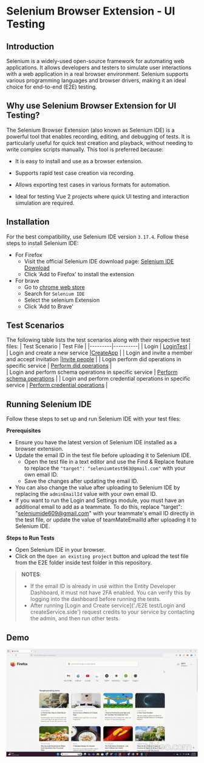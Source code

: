 # Selenium Browser Extension - UI Testing

## Introduction
Selenium is a widely-used open-source framework for automating web applications. It allows developers and testers to simulate user interactions with a web application in a real browser environment. Selenium supports various programming languages and browser drivers, making it an ideal choice for end-to-end (E2E) testing.

## Why use Selenium Browser Extension for UI Testing?
 The Selenium Browser Extension (also known as Selenium IDE) is a powerful tool that enables recording, editing, and debugging of tests. It is particularly useful for quick test creation and playback, without needing to write complex scripts manually. This tool is preferred because:
 - It is easy to install and use as a browser extension.

 - Supports rapid test case creation via recording.
 - Allows exporting test cases in various formats for automation.
 - Ideal for testing Vue 2 projects where quick UI testing and interaction simulation are required.

## Installation
 For the best compatibility, use Selenium IDE version `3.17.4`.
 Follow these steps to install Selenium IDE:
  - For Firefox
      - Visit the official Selenium IDE download page: [Selenium IDE Download](https://addons.mozilla.org/en-US/firefox/addon/selenium_ide/)
      - Click 'Add to Firefox' to install the extension
 - For brave
      - Go to [chrome web store]('https://chromewebstore.google.com/?pli=1')
      - Search for `Selenium IDE`
      - Select the selenium Extension
      - Click 'Add to Brave'
## Test Scenarios
  The following table lists the test scenarios along with their respective test files:
  | Test Scenario | Test File |
|---------|----------|
| Login   | [LoginTest](./E2E%20test/Login.side)   |    
| Login and create a new service   |[CreateApp](./E2E%20test/Login%20and%20createService.side)  |
| Login and invite a member and accept invitation   |[Invite people](./E2E%20test/Login%20and%20settings%20module.side)  |
| Login perform did operations in specific service   | [Perform did operations](./E2E%20test/Login%20and%20did%20operations.side)  |    
| Login and perform schema operations in specific service  |  [Perform schema operations](./E2E%20test/Login%20and%20schema%20operations.side)  |
| Login and perform credential operations in specific service |  [Perform credential operations](./E2E%20test/Login%20and%20credential%20operation.side)  |


## Running Selenium IDE
Follow these steps to set up and run Selenium IDE with your test files:

**Prerequisites**
 - Ensure you have the latest version of Selenium IDE installed as a browser extension.
 - Update the email ID in the test file before uploading it to Selenium IDE.
     - Open the test file in a text editor and use the Find & Replace feature to replace the  `"target": "seleniumtest963@gmail.com"` with your own email ID.
    - Save the changes after updating the email ID.
 - You can also change the value after uploading to Selenium IDE by replacing the `adminEmailId` value with your own email ID.
 - If you want to run the Login and Settings module, you must have an additional email to add as a teammate. To do this, replace "target": "seleniumide609@gmail.com" with your teammate's email ID directly in the test file, or update the value of teamMateEmailId after uploading it to Selenium IDE.

**Steps to Run Tests**
- Open Selenium IDE in your browser.
- Click on the `Open an existing project` button and upload the test file from the E2E folder inside test folder in this repository.

> **NOTES**:
> - If the email ID is already in use within the Entity Developer Dashboard, it must not have 2FA enabled. You can verify this by logging into the dashboard before running the tests.
> - After running [Login and Create service]('./E2E test/Login and createService.side') request credits to your service by contacting the admin, and then run other tests.
  
## Demo 

![Demo](../src/assets/test_demo.gif)
  
